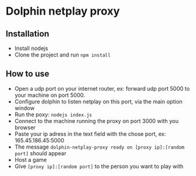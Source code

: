 # Dolphin netplay proxy

## Installation

* Install nodejs
* Clone the project and run `npm install`

## How to use

* Open a udp port on your internet router, ex: forward udp port 5000 to your machine on port 5000.
* Configure dolphin to listen netplay on this port, via the main option window
* Run the poxy: `nodejs index.js`
* Connect to the machine running the proxy on port 3000 with you browser
* Paste your ip adress in the text field with the chose port, ex: 165.45.186.45:5000
* The message `dolphin-netplay-proxy ready on [proxy ip]:[random port]` should appear
* Host a game
* Give `[proxy ip]:[random port]` to the person you want to play with